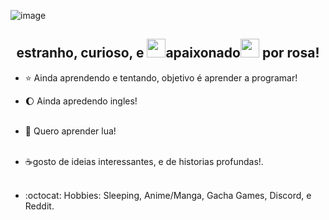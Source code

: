 <!-- My Readme Profile!
I have spent a lot of time to make my Readme, and if you like it feel free to take inspiration!

**Acknowledgements**
Awesome Readme Templates
Awesome README
How to write a Good readme

**Authors**
@HyunCafe

**Deployment**
Creating a README on GitHub is a simple process. Here are the steps:

Click the "Create new file" button located in a new github repository (your username).

In the "Name your file" field, enter "README.md" (without the quotes).

Feel free to copy and paste anything you liked from my readme (Customizing it to fit your own theme and stats)

Once you've added all the content, scroll to the bottom of the page and click the "Commit new file" button.

Your README will now be visible on the main page of your repository! -->
![image](https://github.com/user-attachments/assets/6cf7f502-c870-45b2-86e1-5e9b13fab7be)


<h2 align="center"> estranho, curioso, e <img src="assests/flamey.gif" width="30"/>apaixonado<img src="assests/flamey.gif" width="30"/> por rosa!</h2>

* ⭐ Ainda aprendendo e tentando, objetivo é aprender a programar!

* 🌔 Ainda apredendo ingles! <br><br>

* 🌊 Quero aprender lua! <br><br>

* ☕gosto de ideias interessantes, e de historias profundas!. <br><br>

* :octocat: Hobbies: Sleeping, Anime/Manga, Gacha Games, Discord, e Reddit. <br><br>
